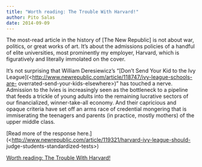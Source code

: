 ```yaml
---
title: "Worth reading: The Trouble With Harvard!"
author: Pito Salas
date: 2014-09-09
---
```




The most-read article in the history of [The New Republic] is not about war,
politics, or great works of art. It’s about the admissions policies of a
handful of elite universities, most prominently my employer, Harvard, which is
figuratively and literally immolated on the cover.

It’s not surprising that William Deresiewicz’s “[Don’t Send Your Kid to the
Ivy League](<http://www.newrepublic.com/article/118747/ivy-league-schools-are-
overrated-send-your-kids-elsewhere>)” has touched a nerve. Admission to the
Ivies is increasingly seen as the bottleneck to a pipeline that feeds a
trickle of young adults into the remaining lucrative sectors of our
financialized, winner-take-all economy. And their capricious and opaque
criteria have set off an arms race of credential mongering that is
immiserating the teenagers and parents (in practice, mostly mothers) of the
upper middle class.

[Read more of the response
here.](<http://www.newrepublic.com/article/119321/harvard-ivy-league-should-
judge-students-standardized-tests>)


[Worth reading: The Trouble With Harvard!](None)
